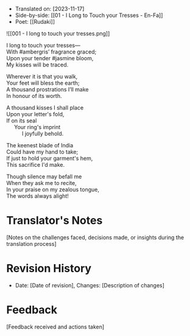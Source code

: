 
- Translated on: [2023-11-17]
- Side-by-side: [[01 - I Long to Touch your Tresses - En-Fa]]
- Poet: [[Rudaki]]  

![[001 - I long to touch your tresses.png]]

I long to touch your tresses—  
With #ambergris’ fragrance graced;  
Upon your tender #jasmine bloom,  
My kisses will be traced.  

Wherever it is that you walk,  
Your feet will bless the earth;  
A thousand prostrations I’ll make  
In honour of its worth.

A thousand kisses I shall place  
Upon your letter's fold,  
If on its seal  
$\quad$ Your ring's imprint  
$\quad$ $\quad$ I joyfully behold.

The keenest blade of India  
Could have my hand to take;  
If just to hold your garment's hem,  
This sacrifice I'd make.   

Though silence may befall me  
When they ask me to recite,   
In your praise on my zealous tongue,  
The words always alight!  



# Translator's Notes
[Notes on the challenges faced, decisions made, or insights during the translation process]

# Revision History
- Date: [Date of revision], Changes: [Description of changes]

# Feedback
[Feedback received and actions taken]

